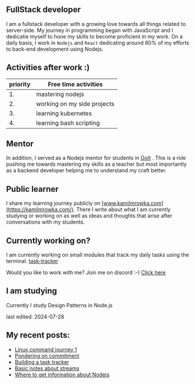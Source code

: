 ## FullStack developer
I am a fullstack developer with a growing love towards all things related to server-side. My journey in programming began with JavaScript and I dedicatie myself to hone my skills to become proficient in my work.
On a daily basis, I work in `Nodejs` and `React` dedicating around 80% of my efforts to back-end development using Nodejs.

## Activities after work  :)

| priority | Free time activities        |
| -------- | --------------------------- |
| 1.       | mastering nodejs            |
| 2.       | working on my side projects |
| 3.       | learning kubernetes         |
| 4.       | learning bash scripting     |

## Mentor
In addition, I served as a Nodejs mentor for students in [GoIt](https://goit.global/) . This is a role pushing me towards mastering my skills as a teacher but most importantly as a backend developer helping me to understand my craft better.

## Public learner
I share my learning journey publicly on [www.kamilmrowka.com](https://kamilmrowka.com/). There I write about what I am currently studying or working on as well as ideas and thoughts that arise after conversations with my students.

## Currently working on?
I am currently working on small modules that track my daily tasks using the terminal.
[task-tracker](https://github.com/KamilMr/task-tracker)

Would you like to work with me? Join me on discord :-)
[Click here](https://discord.gg/Rk3hME8rfq)

## I am studying
Currently I study Design Patterns in Node.js

last edited: 2024-07-28

## My recent posts:
<!-- BLOG-POST-LIST:START -->
- [Linux command journey 1](https://kamilmrowka.com/posts/linux-commands-1)
- [Pondering on commitment](https://kamilmrowka.com/posts/stay-focus)
- [Building a task tracker](https://kamilmrowka.com/posts/task-tracker-step)
- [Basic notes about streams](https://kamilmrowka.com/posts/node-streams-1)
- [Where to get information about Nodejs](https://kamilmrowka.com/posts/nodejs-resources)
<!-- BLOG-POST-LIST:END -->
